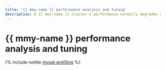 ```yaml
---
title: '{{ mmy-name }} performance analysis and tuning'
description: A {{ mmy-name }} cluster's performance normally degrades due to high CPU, disk I/O, and network utilization, inefficient {{ MY }} queries, and locking issues.
---
```


# {{ mmy-name }} performance analysis and tuning

{% include notitle [mysql-profiling](../../_tutorials/dataplatform/profiling-mmy.md) %}